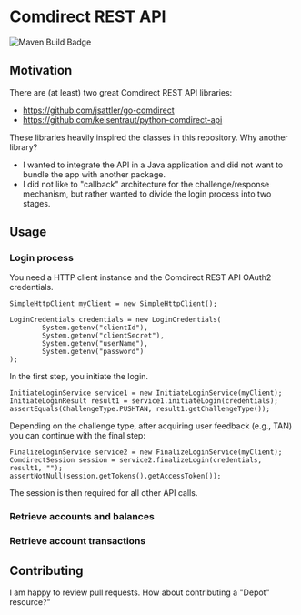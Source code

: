 # Comdirect REST API

![Maven Build Badge](https://github.com/wuttke/comdirect-api/actions/workflows/maven.yml/badge.svg)

## Motivation

There are (at least) two great Comdirect REST API libraries:

* https://github.com/jsattler/go-comdirect
* https://github.com/keisentraut/python-comdirect-api

These libraries heavily inspired the classes in this repository.
Why another library?

* I wanted to integrate the API in a Java application and did not want to bundle the app with another package.
* I did not like to "callback" architecture for the challenge/response mechanism, but rather wanted to divide the login process into two stages.

## Usage

### Login process

You need a HTTP client instance and the Comdirect REST API OAuth2 credentials. 

    SimpleHttpClient myClient = new SimpleHttpClient();

    LoginCredentials credentials = new LoginCredentials(
            System.getenv("clientId"),
            System.getenv("clientSecret"),
            System.getenv("userName"),
            System.getenv("password")
    );

In the first step, you initiate the login.

    InitiateLoginService service1 = new InitiateLoginService(myClient);
    InitiateLoginResult result1 = service1.initiateLogin(credentials);
    assertEquals(ChallengeType.PUSHTAN, result1.getChallengeType());

Depending on the challenge type, after acquiring user feedback (e.g., TAN)
you can continue with the final step:

    FinalizeLoginService service2 = new FinalizeLoginService(myClient);
    ComdirectSession session = service2.finalizeLogin(credentials, result1, "");
    assertNotNull(session.getTokens().getAccessToken());

The session is then required for all other API calls.

### Retrieve accounts and balances

### Retrieve account transactions

## Contributing

I am happy to review pull requests.
How about contributing a "Depot" resource?"